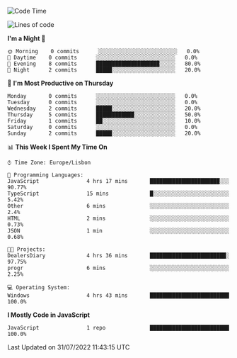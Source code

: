 <!--START_SECTION:waka-->
![Code Time](http://img.shields.io/badge/Code%20Time-5%20hrs%2010%20mins-blue)

![Lines of code](https://img.shields.io/badge/From%20Hello%20World%20I%27ve%20Written-30%20Thousand%20lines%20of%20code-blue)

**I'm a Night 🦉** 

```text
🌞 Morning    0 commits      ░░░░░░░░░░░░░░░░░░░░░░░░░   0.0% 
🌆 Daytime    0 commits      ░░░░░░░░░░░░░░░░░░░░░░░░░   0.0% 
🌃 Evening    8 commits      ████████████████████░░░░░   80.0% 
🌙 Night      2 commits      █████░░░░░░░░░░░░░░░░░░░░   20.0%

```
📅 **I'm Most Productive on Thursday** 

```text
Monday       0 commits      ░░░░░░░░░░░░░░░░░░░░░░░░░   0.0% 
Tuesday      0 commits      ░░░░░░░░░░░░░░░░░░░░░░░░░   0.0% 
Wednesday    2 commits      █████░░░░░░░░░░░░░░░░░░░░   20.0% 
Thursday     5 commits      ████████████░░░░░░░░░░░░░   50.0% 
Friday       1 commits      ██░░░░░░░░░░░░░░░░░░░░░░░   10.0% 
Saturday     0 commits      ░░░░░░░░░░░░░░░░░░░░░░░░░   0.0% 
Sunday       2 commits      █████░░░░░░░░░░░░░░░░░░░░   20.0%

```


📊 **This Week I Spent My Time On** 

```text
⌚︎ Time Zone: Europe/Lisbon

💬 Programming Languages: 
JavaScript               4 hrs 17 mins       ██████████████████████░░░   90.77% 
TypeScript               15 mins             █░░░░░░░░░░░░░░░░░░░░░░░░   5.42% 
Other                    6 mins              ░░░░░░░░░░░░░░░░░░░░░░░░░   2.4% 
HTML                     2 mins              ░░░░░░░░░░░░░░░░░░░░░░░░░   0.73% 
JSON                     1 min               ░░░░░░░░░░░░░░░░░░░░░░░░░   0.68%

🐱‍💻 Projects: 
DealersDiary             4 hrs 36 mins       ████████████████████████░   97.75% 
progr                    6 mins              ░░░░░░░░░░░░░░░░░░░░░░░░░   2.25%

💻 Operating System: 
Windows                  4 hrs 43 mins       █████████████████████████   100.0%

```

**I Mostly Code in JavaScript** 

```text
JavaScript               1 repo              █████████████████████████   100.0%

```



 Last Updated on 31/07/2022 11:43:15 UTC
<!--END_SECTION:waka-->
